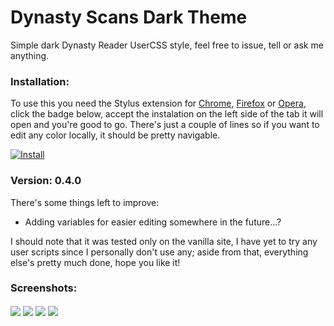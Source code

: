 # Dynasty Scans Dark Theme
Simple dark Dynasty Reader UserCSS style, feel free to issue, tell or ask me anything.

### Installation:
To use this you need the Stylus extension for [Chrome](https://chrome.google.com/webstore/detail/stylus/clngdbkpkpeebahjckkjfobafhncgmne), [Firefox](https://addons.mozilla.org/en-US/android/addon/styl-us/) or [Opera](https://addons.opera.com/es/extensions/details/stylus/), click the badge below, accept the instalation on the left side of the tab it will open and you're good to go.
There's just a couple of lines so if you want to edit any color locally, it should be pretty navigable.

[![Install](https://img.shields.io/badge/Install%20directly%20with-Stylus-00adad.svg)](https://raw.githubusercontent.com/ikorobus/dynasty-scans-dark-theme/main/dsdt.user.css)

### Version: 0.4.0
There's some things left to improve:
- Adding variables for easier editing somewhere in the future...?

I should note that it was tested only on the vanilla site, I have yet to try any user scripts since I personally don't use any; aside from that, everything else's pretty much done, hope you like it!

### Screenshots:
<img align="center" src="https://raw.githubusercontent.com/ikorobus/dynasty-scans-dark-theme/main/images/sample01.png"></img>
<img align="center" src="https://raw.githubusercontent.com/ikorobus/dynasty-scans-dark-theme/main/images/sample02.png"></img>
<img align="center" src="https://raw.githubusercontent.com/ikorobus/dynasty-scans-dark-theme/main/images/sample03.png"></img>
<img align="center" src="https://raw.githubusercontent.com/ikorobus/dynasty-scans-dark-theme/main/images/sample04.png"></img>
